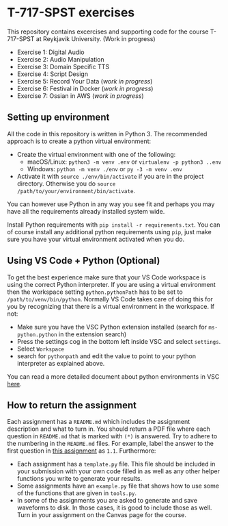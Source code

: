 # T-717-SPST exercises

This repository contains excercises and supporting code for the course T-717-SPST at Reykjavik University. (Work in progress)
* Exercise 1: Digital Audio
* Exercise 2: Audio Manipulation
* Exercise 3: Domain Specific TTS
* Exercise 4: Script Design
* Exercise 5: Record Your Data (*work in progress*)
* Exercise 6: Festival in Docker (*work in progress*)
* Exercise 7: Ossian in AWS (*work in progress*)

## Setting up environment

All the code in this repository is written in Python 3. The recommended approach is to create a python virtual environment:
* Create the virtual environment with one of the following:
    * macOS/Linux: `python3 -m venv .env` or `virtualenv -p python3 ..env`
    * Windows: `python -m venv ./env` or `py -3 -m venv .env`
* Activate it with `source ./env/bin/activate` if you are in the project directory. Otherwise you do `source /path/to/your/environment/bin/activate`.

You can however use Python in any way you see fit and perhaps you may have all the requirements already installed system wide.

Install Python requirements with `pip install -r requirements.txt`. You can of course install any additional python requirements using `pip`, just make sure you have your virtual environment activated when you do.

## Using VS Code + Python (Optional)
To get the best experience make sure that your VS Code workspace is using the correct Python interpreter. If you are using a virtual environment then the workspace setting `python.pythonPath` has to be set to `/path/to/venv/bin/python`. Normally VS Code takes care of doing this for you by recognizing that there is a virtual environment in the workspace. If not:
* Make sure you have the VSC Python extension installed (search for `ms-python.python` in the extension search)
* Press the settings cog in the bottom left inside VSC and select `settings`.
* Select `Workspace`
* search for `pythonpath` and edit the value to point to your python interpreter as explained above.

You can read a more detailed document about python environments in VSC [here](https://code.visualstudio.com/docs/python/environments).

## How to return the assignment
Each assignment has a `README.md` which includes the assignment description and what to turn in. You should return a PDF file where each question in `README.md` that is marked with `(*)` is answered. Try to adhere to the numbering in the `README.md` files. For example, label the answer to the first question in [this assignment](1_digital_audio/README.md) as `1.1`. Furthermore:
* Each assignment has a `template.py` file. This file should be included in your submission with your own code filled in as well as any other helper functions you write to generate your results.
* Some assignments have an `example.py` file that shows how to use some of the functions that are given in `tools.py`.
* In some of the assignments you are asked to generate and save waveforms to disk. In those cases, it is good to include those as well.
Turn in your assignment on the Canvas page for the course.